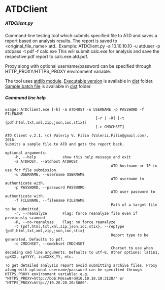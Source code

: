 # ATDClient

##### ATDClient.py
Command-line testing tool which submits specified file to ATD and saves a report based on analysis results.
The report is saved to <original_file_name>.atd.<reportType>.
Example:
ATDClient.py -a 10.10.10.10 -u atduser -p atdpass -t pdf -f calc.exe
This will submit calc.exe for analysis and save the respective pdf report to calc.exe.atd.pdf.

Proxy along with optional username/password can be specified through HTTP_PROXY/HTTPS_PROXY environment variable.

The tool uses [atdlib module](https://github.com/passimens/atdlib).
[Executable version](dist/ATDClient.exe) is available in [dist](dist) folder.
[Sample batch file](dist/ATDSubmit.cmd) is available in [dist](dist) folder.

##### Command line help

	usage: ATDClient.exe [-h] -a ATDHOST -u USERNAME -p PASSWORD -f FILENAME
											 [-r | -R] [-t {pdf,html,txt,xml,zip,json,ioc,stix}]
											 [-c CMDCHSET]

	ATD Client v.2.1. (c) Valeriy V. Filin (Valerii.Filin@gmail.com), 2016.
	Submits a sample file to ATD and gets the report back.

	optional arguments:
		-h, --help            show this help message and exit
		-a ATDHOST, --atdhost ATDHOST
													ATD hostname or IP to use for file submission.
		-u USERNAME, --username USERNAME
													ATD username to authenticate with.
		-p PASSWORD, --password PASSWORD
													ATD user password to authenticate with.
		-f FILENAME, --filename FILENAME
													Path of a target file to be submitted.
		-r, --reanalyze       Flag: force reanalyze file even if previously scanned
		-R, --no-reanalyze    Flag: no force reanalyze
		-t {pdf,html,txt,xml,zip,json,ioc,stix}, --reptype {pdf,html,txt,xml,zip,json,ioc,stix}
													Report type to be generated. Defaults to pdf.
		-c CMDCHSET, --cmdchset CMDCHSET
													Charset to use when decoding cmd line arguments. Defaults to utf-8. Other options: latin1, cpXXX, cpYYYY, isoXXXX_YY, etc.

	To get detailed analysis report avoid submitting archive files. Proxy along with optional username/password can be specified through HTTPS_PROXY environment variable: e.g. "HTTPS_PROXY=http://bob:P@ssw0rd@10.10.10.10:3128/" or "HTTPS_PROXY=http://10.20.20.20:8080".

